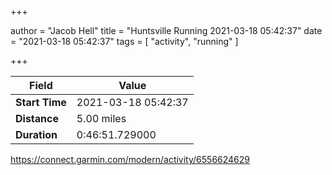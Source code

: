 +++

author = "Jacob Hell"
title = "Huntsville Running 2021-03-18 05:42:37"
date = "2021-03-18 05:42:37"
tags = [
    "activity", "running"
]

+++

<!--more-->

|Field  |Value  |
|--- | --- |
|**Start Time**|2021-03-18 05:42:37|
|**Distance**|5.00 miles|
|**Duration**|0:46:51.729000|

https://connect.garmin.com/modern/activity/6556624629
